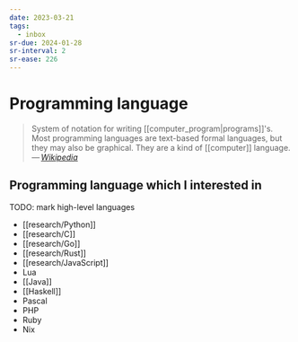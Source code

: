 ```yaml
---
date: 2023-03-21
tags:
  - inbox
sr-due: 2024-01-28
sr-interval: 2
sr-ease: 226
---
```


# Programming language

> System of notation for writing [[computer_program|programs]]'s. Most
> programming languages are text-based formal languages, but they may also be
> graphical. They are a kind of [[computer]] language.\
> — <cite>[Wikipedia](https://en.wikipedia.org/wiki/Programming_language)</cite>

## Programming language which I interested in

TODO: mark high-level languages

- [[research/Python]]
- [[research/C]]
- [[research/Go]]
- [[research/Rust]]
- [[research/JavaScript]]
- Lua
- [[Java]]
- [[Haskell]]
- Pascal
- PHP
- Ruby
- Nix
